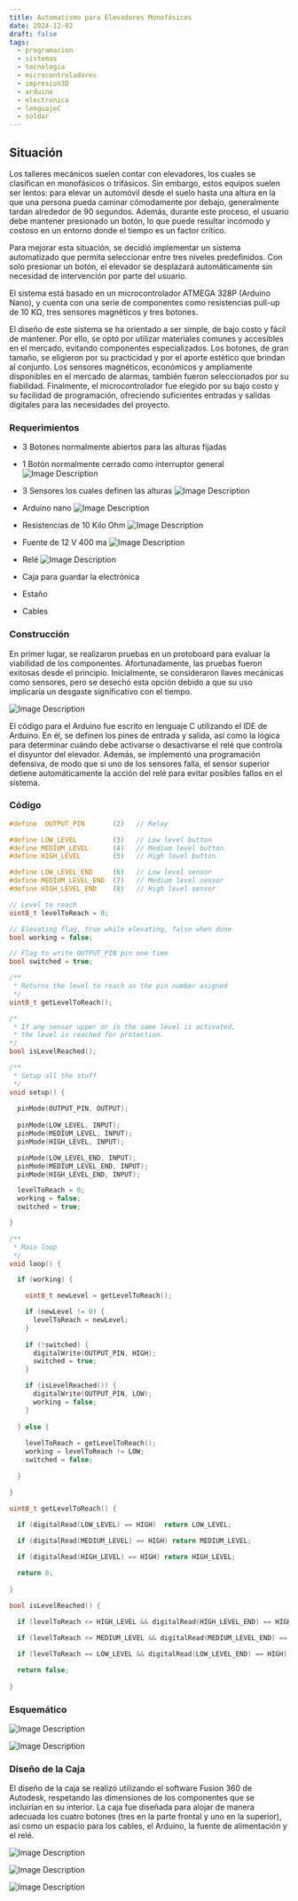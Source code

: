 ```yaml
---
title: Automatismo para Elevadores Monofásicos
date: 2024-12-02
draft: false
tags:
  - programacion
  - sistemas
  - tecnologia
  - microcontroladores
  - impresion3D
  - arduino
  - electronica
  - lenguajeC
  - soldar
---
```

## Situación

Los talleres mecánicos suelen contar con elevadores, los cuales se clasifican en monofásicos o trifásicos. Sin embargo, estos equipos suelen ser lentos: para elevar un automóvil desde el suelo hasta una altura en la que una persona pueda caminar cómodamente por debajo, generalmente tardan alrededor de 90 segundos. Además, durante este proceso, el usuario debe mantener presionado un botón, lo que puede resultar incómodo y costoso en un entorno donde el tiempo es un factor crítico.

Para mejorar esta situación, se decidió implementar un sistema automatizado que permita seleccionar entre tres niveles predefinidos. Con solo presionar un botón, el elevador se desplazará automáticamente sin necesidad de intervención por parte del usuario.

El sistema está basado en un microcontrolador ATMEGA 328P (Arduino Nano), y cuenta con una serie de componentes como resistencias pull-up de 10 KΩ, tres sensores magnéticos y tres botones.

El diseño de este sistema se ha orientado a ser simple, de bajo costo y fácil de mantener. Por ello, se optó por utilizar materiales comunes y accesibles en el mercado, evitando componentes especializados. Los botones, de gran tamaño, se eligieron por su practicidad y por el aporte estético que brindan al conjunto. Los sensores magnéticos, económicos y ampliamente disponibles en el mercado de alarmas, también fueron seleccionados por su fiabilidad. Finalmente, el microcontrolador fue elegido por su bajo costo y su facilidad de programación, ofreciendo suficientes entradas y salidas digitales para las necesidades del proyecto.

### Requerimientos
- 3 Botones normalmente abiertos para las alturas fijadas
- 1 Botón normalmente cerrado como interruptor general
	![Image Description](/images/BotonIndustrial.png)

- 3 Sensores los cuales definen las alturas
	![Image Description](/images/SensorMagnetico.png)

- Arduino nano
	![Image Description](/images/ArduinoNano.png)

- Resistencias de 10 Kilo Ohm
	![Image Description](/images/Resistencias10K.png)

- Fuente de 12 V 400 ma
	![Image Description](/images/Fuente12V400ma.png)

- Relé
	![Image Description](/images/RelayArduino.png)

- Caja para guardar la electrónica 
- Estaño
- Cables

### Construcción

En primer lugar, se realizaron pruebas en un protoboard para evaluar la viabilidad de los componentes. Afortunadamente, las pruebas fueron exitosas desde el principio. Inicialmente, se consideraron llaves mecánicas como sensores, pero se desechó esta opción debido a que su uso implicaría un desgaste significativo con el tiempo.

![Image Description](/images/ProtoboardElevador.jpg)

El código para el Arduino fue escrito en lenguaje C utilizando el IDE de Arduino. En él, se definen los pines de entrada y salida, así como la lógica para determinar cuándo debe activarse o desactivarse el relé que controla el disyuntor del elevador. Además, se implementó una programación defensiva, de modo que si uno de los sensores falla, el sensor superior detiene automáticamente la acción del relé para evitar posibles fallos en el sistema.

### Código

```c
#define  OUTPUT_PIN       (2)   // Relay

#define LOW_LEVEL         (3)   // Low level button
#define MEDIUM_LEVEL      (4)   // Medium level button
#define HIGH_LEVEL        (5)   // High level button

#define LOW_LEVEL_END     (6)   // Low level sensor
#define MEDIUM_LEVEL_END  (7)   // Medium level sensor
#define HIGH_LEVEL_END    (8)   // High level sensor

// Level to reach
uint8_t levelToReach = 0;

// Elevating flag, true while elevating, false when done
bool working = false;

// Flag to write OUTPUT_PIN pin one time
bool switched = true;

/**
 * Returns the level to reach as the pin number asigned
 */
uint8_t getLevelToReach();

/*
 * If any sensor upper or in the same level is activated, 
 * the level is reached for protection.
*/
bool isLevelReached();

/**
 * Setup all the stuff
 */
void setup() {
  
  pinMode(OUTPUT_PIN, OUTPUT);
  
  pinMode(LOW_LEVEL, INPUT);
  pinMode(MEDIUM_LEVEL, INPUT);
  pinMode(HIGH_LEVEL, INPUT);

  pinMode(LOW_LEVEL_END, INPUT);
  pinMode(MEDIUM_LEVEL_END, INPUT);
  pinMode(HIGH_LEVEL_END, INPUT);

  levelToReach = 0;
  working = false;
  switched = true;

}

/**
 * Main loop
 */
void loop() {

  if (working) {

    uint8_t newLevel = getLevelToReach();

    if (newLevel != 0) {
      levelToReach = newLevel;
    }
    
    if (!switched) {
      digitalWrite(OUTPUT_PIN, HIGH);
      switched = true;
    }

    if (isLevelReached()) {
      digitalWrite(OUTPUT_PIN, LOW);
      working = false;
    }
    
  } else {
    
    levelToReach = getLevelToReach();
    working = levelToReach != LOW;
    switched = false;
  
  }

}

uint8_t getLevelToReach() {
  
  if (digitalRead(LOW_LEVEL) == HIGH)  return LOW_LEVEL;

  if (digitalRead(MEDIUM_LEVEL) == HIGH) return MEDIUM_LEVEL;

  if (digitalRead(HIGH_LEVEL) == HIGH) return HIGH_LEVEL;

  return 0;
 
}

bool isLevelReached() {
  
  if (levelToReach <= HIGH_LEVEL && digitalRead(HIGH_LEVEL_END) == HIGH) return true;

  if (levelToReach <= MEDIUM_LEVEL && digitalRead(MEDIUM_LEVEL_END) == HIGH) return true;

  if (levelToReach == LOW_LEVEL && digitalRead(LOW_LEVEL_END) == HIGH) return true;

  return false;
 
}
```

### Esquemático

![Image Description](/images/EsquematicoAutomatismoElevador.png)

![Image Description](/images/EsquematicoArduinoElevador.png)

### Diseño de la Caja

El diseño de la caja se realizó utilizando el software Fusion 360 de Autodesk, respetando las dimensiones de los componentes que se incluirían en su interior. La caja fue diseñada para alojar de manera adecuada los cuatro botones (tres en la parte frontal y uno en la superior), así como un espacio para los cables, el Arduino, la fuente de alimentación y el relé.

![Image Description](/images/CajaElevador1.jpg)

![Image Description](/images/CajaElevador2.jpg)

![Image Description](/images/CajaElevador3.jpg)